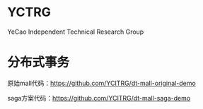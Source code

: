 # YCTRG
YeCao Independent Technical Research Group

# 分布式事务
原始mall代码：https://github.com/YCITRG/dt-mall-original-demo

saga方案代码：https://github.com/YCITRG/dt-mall-saga-demo
